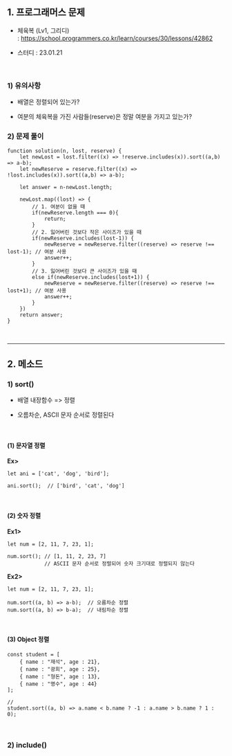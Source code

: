 ## 1. 프로그래머스 문제   
* 체육복 (Lv1, 그리디)   
: https://school.programmers.co.kr/learn/courses/30/lessons/42862

* 스터디 : 23.01.21
<br>

### 1) 유의사항
* 배열은 정렬되어 있는가?

* 여분의 체육복을 가진 사람들(reserve)은 정말 여분을 가지고 있는가?

### 2) 문제 풀이
```
function solution(n, lost, reserve) {
    let newLost = lost.filter((x) => !reserve.includes(x)).sort((a,b) => a-b);
    let newReserve = reserve.filter((x) => !lost.includes(x)).sort((a,b) => a-b);
    
    let answer = n-newLost.length;

    newLost.map((lost) => {
        // 1. 여분이 없을 때
        if(newReserve.length === 0){
            return;
        }
        // 2. 잃어버린 것보다 작은 사이즈가 있을 때
        if(newReserve.includes(lost-1)) {
            newReserve = newReserve.filter((reserve) => reserve !== lost-1); // 여분 사용
            answer++;
        }
        // 3. 잃어버린 것보다 큰 사이즈가 있을 때
        else if(newReserve.includes(lost+1)) {
            newReserve = newReserve.filter((reserve) => reserve !== lost+1); // 여분 사용
            answer++;
        }
    })
    return answer;
}
```

<br>
<hr>

## 2. 메소드
### 1) sort()
* 배열 내장함수 => 정렬

* 오름차순, ASCII 문자 순서로 정렬된다
<br>

#### (1) 문자열 정렬   
__Ex>__   
```
let ani = ['cat', 'dog', 'bird'];

ani.sort();  // ['bird', 'cat', 'dog']
```
<br>

#### (2) 숫자 정렬
__Ex1>__
```
let num = [2, 11, 7, 23, 1];

num.sort(); // [1, 11, 2, 23, 7]
            // ASCII 문자 순서로 정렬되어 숫자 크기대로 정렬되지 않는다
```

__Ex2>__
```
let num = [2, 11, 7, 23, 1];

num.sort((a, b) => a-b);  // 오름차순 정렬
num.sort((a, b) => b-a);  // 내림차순 정렬
```

<br>

#### (3) Object 정렬
```
const student = [
    { name : "재석", age : 21},
    { name : "광희", age : 25},
    { name : "형돈", age : 13},
    { name : "명수", age : 44}
];

// 
student.sort((a, b) => a.name < b.name ? -1 : a.name > b.name ? 1 : 0);
```

<br>

### 2) include()
